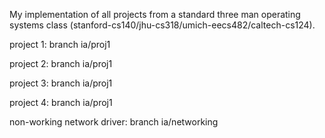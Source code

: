 My implementation of all projects from a standard three man operating systems class (stanford-cs140/jhu-cs318/umich-eecs482/caltech-cs124).

project 1: branch ia/proj1

project 2: branch ia/proj1

project 3: branch ia/proj1

project 4: branch ia/proj1

non-working network driver: branch ia/networking
